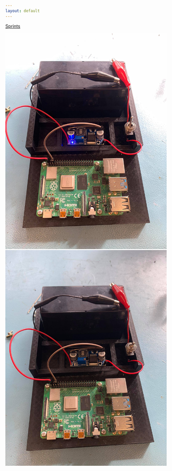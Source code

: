 ```yaml
---
layout: default
---
```


[Sprints](Sprints.md)

![image1](images/switch_on.jpg) ![image2](images/switch_off.jpg)
